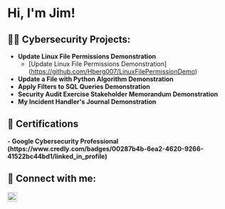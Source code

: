 <h1>Hi, I'm Jim! </h1>
<h2>👨‍💻 Cybersecurity Projects:</h2>

- <b>Update Linux File Permissions Demonstration</b>
  - [Update Linux File Permissions Demonstration] (https://github.com/Hberg007/LinuxFilePermissionDemo)
- <b>Update a File with Python Algorithm Demonstration<b>
- <b>Apply Filters to SQL Queries Demonstration<b>
- <b>Security Audit Exercise Stakeholder Memorandum Demonstration<b>
- <b>My Incident Handler's Journal Demonstration<b> 

<h2>📄 Certifications</h2>
- <b>Google Cybersecurity Professional<b> (https://www.credly.com/badges/00287b4b-6ea2-4620-9266-41522bc44bd1/linked_in_profile)



<h2> 🤳 Connect with me:</h2>

[<img align="left" alt="jimhuderberg | LinkedIn" width="22px" src="https://cdn.jsdelivr.net/npm/simple-icons@v3/icons/linkedin.svg" />][linkedin]



[linkedin]: https://linkedin.com/in/jimhuderberg
